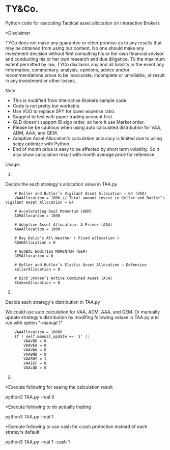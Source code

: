 # TY&Co.

Python code for executing Tactical asset allocation on Interactive Brokers

*Disclaimer

TYCo does not make any guarantee or other promise as to any results that may be obtained from using our content. No one should make any investment decision without first consulting his or her own financial advisor and conducting his or her own research and due diligence. To the maximum extent permitted by law, TYCo disclaims any and all liability in the event any information, commentary, analysis, opinions, advice and/or recommendations prove to be inaccurate, incomplete or unreliable, or result in any investment or other losses.


Note:

* This is modified from Interactive Brokers sample code.
* Code is not pretty but workable.
* Use VOO to replace SPY for lower expense ratio.
* Suggest to test with paper trading account first.
* GLD doesn't support IB algo order, so here it use Market order.
* Please be be cautious when using auto calculated distribution for VAA, ADM, AAA, and GEM.
* Adaptive Asset Allocation's calculation accuracy is limited due to using scipy.optimize with Python 
* End of month price is easy to be affected by short term volatility. So it also show calculation result with month average price for reference.

Usage:

1.
Decide the each strategy's allocation value in TAA.py 

        # Keller and Butler’s Vigilant Asset Allocation – G4 (VAA)
        VAAAllocation = 1000 // Total amount invest in Keller and Butler’s Vigilant Asset Allocation – G4
        
        # Accelerating Dual Momentum (ADM)
        ADMAllocation = 1000

        # Adaptive Asset Allocation: A Primer (AAA)
        AAAAllocation = 1000

        # Ray Dalio’s All-Weather ( Fixed allocation )
        RDAWAllocation = 0

        # GLOBAL EQUITIES MOMENTUM (GEM)
        GEMAllocation = 0
        
        # Keller and Butler’s Elastic Asset Allocation – Defensive
        kellerAllocation = 0   

        # Dick Stoken’s Active Combined Asset (ACA)
        StokenAllocation = 0


2.
Decide each strategy's distribution in TAA.py 

We could use auto calculation for VAA, ADM, AAA, and GEM.
Or manually update strategy's distribution by modifing following values in TAA.py and run with option "-manual 1"


        VAAAllocation = 10000
        if ( self.manual_update == '1' ):
            VAAVOO = 0
            VAAVEA = 0
            VAAVWO = 0
            VAABND = 0
            VAASHY = 1
            VAAIEF = 0
            VAALQD = 0




2. 
*Execute following for seeing the calculation result

python3 TAA.py -real 0

*Execute following to do actually trading

python3 TAA.py -real 1

*Execute following to use cash for crash protection instead of each stratey's default

python3 TAA.py -real 1 -cash 1 



